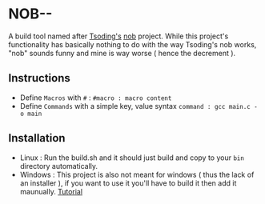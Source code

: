 # NOB--
A build tool named after [Tsoding's](https://github.com/tsoding) [nob](https://github.com/tsoding/nobuild) project. While this project's functionality has basically nothing to do with the way Tsoding's nob works, "nob" sounds funny and mine is way worse ( hence the decrement ). 

## Instructions
- Define ` Macros ` with ` # ` : ` #macro : macro content `
- Define ` Commands ` with a simple key, value syntax ` command : gcc main.c -o main `

## Installation
- Linux : Run the build.sh and it should just build and copy to your ` bin ` directory automatically.
- Windows : This project is also not meant for windows ( thus the lack of an installer ), if you want to use it you'll have to build it then add it maunually. [Tutorial](https://www.youtube.com/watch?v=rtBHu3bGIBA)
